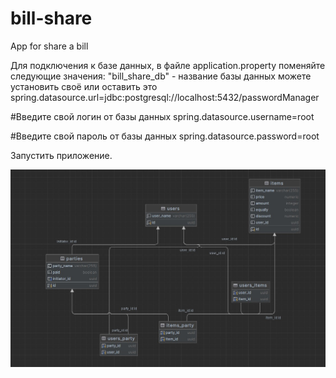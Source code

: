 # bill-share
App for share a bill

Для подключения к базе данных, в файле application.property поменяйте следующие значения: "bill_share_db" - название базы данных можете установить своё или оставить это spring.datasource.url=jdbc:postgresql://localhost:5432/passwordManager

#Введите свой логин от базы данных spring.datasource.username=root

#Введите свой пароль от базы данных spring.datasource.password=root

Запустить приложение.

![This is relations diagram](https://github.com/Oyns/bill-share/blob/master/bill%20share%20schema.jpg)
